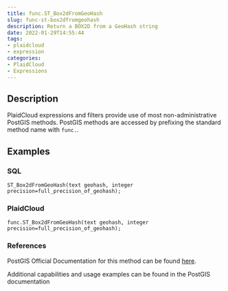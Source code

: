 ```yaml
---
title: func.ST_Box2dFromGeoHash
slug: func-st-box2dfromgeohash
description: Return a BOX2D from a GeoHash string
date: 2022-01-29T14:55:44
tags:
- plaidcloud
- expression
categories:
- PlaidCloud
- Expressions
---
```



## Description


PlaidCloud expressions and filters provide use of most non-administrative PostGIS methods. PostGIS methods are accessed by prefixing the standard method name with `func.`.



## Examples


### SQL



```
ST_Box2dFromGeoHash(text geohash, integer precision=full_precision_of_geohash);
```


### PlaidCloud



```
func.ST_Box2dFromGeoHash(text geohash, integer precision=full_precision_of_geohash);
```


### References


PostGIS Official Documentation for this method can be found [here](https://postgis.net/docs/manual-3.1/ST_Box2dFromGeoHash.html).



Additional capabilities and usage examples can be found in the PostGIS documentation

